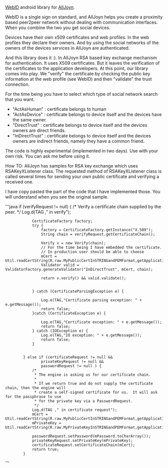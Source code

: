 
[WebID](https://dvcs.w3.org/hg/WebID/raw-file/tip/spec/identity-respec.html) android library for [AllJoyn](https://www.alljoyn.org/).

WebID is a single sign on standard, and AllJoyn helps you create a proximity based 
peer2peer network without dealing with communication interfaces.
When you combine the two you get social devices.

Devices have their own x509 certificates and web profiles. In the web profiles 
they declare their owners. And by using the social networks of the owners of the devices
services in AllJoyn are authenticated.

And this library does it :). In AllJoyn RSA based key exchange mechanism for authentication.
It uses X509 certificates. But it leaves the verification of the certificates to the application developers.
At this point, our library comes into play. We "verify" the certificate by checking the 
public key information at the web profile (see WebID) and then "validate" 
the trust connection.

For the time being you have to select which type of social network search that you want.

- "ActAsHuman" : certificate belongs to human
- "ActAsDevice" : certificate belongs to device itself and the devices have the same owner.
- "DirectTrust" : certificate belongs to device itself and the devices owners are direct friends.
- "InDirectTrust" : certificate belongs to device itself and the devices owners are indirect friends, namely they have a common friend.


The code is highly experimental (implemented in two days). Use with your own risk. You can ask me before using it. 


How TO:
AllJoyn has samples for RSA key exchange which uses  RSAKeyXListener class.
The requested method of RSAKeyXListener class is called several times for 
sending your own public certificate and verifying a received one.

I have copy pasted the part of the code that I have implemented those. You will understand when 
you see the original sample.

'''java
			if (verifyRequest != null) {
                /* Verify a certificate chain supplied by the peer. */
            	Log.d(TAG ," in verify");
            	
            	CertificateFactory factory;
            	try {
					factory = CertificateFactory.getInstance("X.509");
					String chain = verifyRequest.getCertificateChain();			        
			        
			        Verify v = new Verify(chain);
			        // For the time being I have embedded the certificate. 
			        // In production user should be able to choose
			        mCert = Util.readCertString(R.raw.MyPublicCertInSTRINGandPEMFormat,getApplicationContext());
			        Validator valid = ValidatorFactory.generateValidator("InDirectTrust", mCert, chain);
			        
			        return v.verify() && valid.validate();
			        
					
				} catch (CertificateParsingException e) {
					
					Log.e(TAG,"Certificate parsing exception: " + e.getMessage());
					return false;
				}catch (CertificateException e) {					
				
					Log.e(TAG,"Certificate exception: " + e.getMessage());
					return false;
				} catch (IOException e) {
					Log.e(TAG,"IO exception: " + e.getMessage());
					return false;
				}
            	
                
            } else if (certificateRequest != null && 
                    privateKeyRequest != null &&
                    passwordRequest != null ) {
                /* 
                 * The engine is asking us for our certificate chain.  
                 *
                 * If we return true and do not supply the certificate chain, then the engine will
                 * create a self-signed certificate for us.  It will ask for the passphrase to use
                 * for the private key via a PasswordRequest. 
                 */
            	Log.d(TAG ," in certificate request");
            	mCert = Util.readCertString(R.raw.MyPublicCertInSTRINGandPEMFormat,getApplicationContext());
            	mPrivateKey = Util.readCertString(R.raw.MyPrivateKeyInSTRINGandPEMFormat,getApplicationContext());
            	            	
            	passwordRequest.setPassword(mPassword.toCharArray());
                privateKeyRequest.setPrivateKey(mPrivateKey);
                certificateRequest.setCertificateChain(mCert);
                return true;
            }

'''
